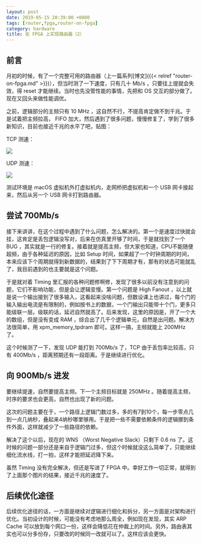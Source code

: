 ```yaml
---
layout: post
date: 2019-05-15 20:39:00 +0800
tags: [router,fpga,router-on-fpga]
category: hardware
title: 在 FPGA 上实现路由器（2）
---
```


## 前言

月初的时候，有了一个完整可用的路由器（上一篇系列[博文]({{< relref "router-on-fpga.md" >}})），但当时测了一下速度，只有几十 Mb/s ，只要往上提就会失效，得 reset 才能继续。当时也先没管性能的事情，先把和 OS 交互的部分做了。现在又回头来做性能调优。

之前，逻辑部分的主频只有 10 MHz ，这自然不行，不提高肯定做不到千兆。于是试着把主频拉高， FIFO 加大，然后遇到了很多问题，慢慢修复了，学到了很多新知识，目前也接近千兆的水平了吧，贴图：

TCP 测速：

![](/images/router_tcp.jpg)

UDP 测速：

![](/images/router_udp.jpg)

测试环境是 macOS 虚拟机外打虚拟机内，走网桥把虚拟机和一个 USB 网卡接起来，然后从另一个 USB 网卡打到路由器。

## 尝试 700Mb/s

接下来讲讲，在这个过程中遇到了什么问题，怎么解决的。第一个是速度过快就会挂，这肯定是丢包逻辑没写对，后来在仿真里开够了时间，于是就找到了一个 BUG ，其实就是一行的修复。接着就是提高主频，但大家也知道，CPU不能随便超频，由于各种延迟的原因，比如 Setup 时间，如果超了一个时钟周期的时间，本来应该下个周期就得到新数据的，结果到了下下周期才有，那有的状态可能就乱了，我目前遇到的也主要就是这个问题。

于是就对着 Timing 里汇报的各种问题修啊修，发现了很多以前没有注意到的问题，它们不影响功能，但是会让逻辑变慢。第一个问题是 High Fanout ，以上就是说一个输出接到了很多输入，这看起来没啥问题，但数设课上也讲过，每个门的输入输出电流是有限制的，例如按书上的数据，一个门输出只能带十个门，更多只能级联一层。级联的话，延迟自然就高了。后来发现，这里的原因是，开了一个大的数组，但是没有变成 RAM ，综合出了几千个逻辑单元，自然是出问题。解决方法很简单，用 xpm_memory_tpdram 即可。这样一搞，主频就能上 200MHz 了。

这个时候测了一下，发现 UDP 能打到 700Mb/s 了，TCP 由于丢包率比较高，只有 400Mb/s ，距离预期还有一段距离。于是继续进行优化。

## 向 900Mb/s 进发

要继续提速，自然要提高主频。下一个主频目标就是 250MHz 。随着提高主频，时序的要求也会更高，自然也出现了新的问题。

这次的问题主要在于，一个路径上逻辑门数过多，多的有7到10个，每一步零点几到一点几纳秒，叠起来4纳秒哪里够用。于是把一些不需要依赖条件的逻辑挪到条件外面，这样就减少了一些路径的依赖。

解决了这个以后，现在的 WNS （Worst Negative Slack）只剩下 0.6 ns 了。这时候的问题一部分还是来自于逻辑门过多，但这个时候就没这么简单了，只能继续细化流水线，打一拍，这样才能把延迟降下来。

虽然 Timing 没有完全解决，但还是写进了 FPGA 中。幸好工作一切正常，就得到了上面那个图片的结果，接近千兆的速度了。

## 后续优化途径

后续优化途径的话，一方面是继续对逻辑进行细化和拆分，另一方面是对架构进行优化。当初设计的时候，可能没有考虑地那么周全，例如现在发现，其实 ARP Cache 可以放到每个网口一份，这样会降低花在仲裁上的时间。另外，路由表其实也可以分多份存，只要改的时候同一改就可以了。这样应该会更快。

